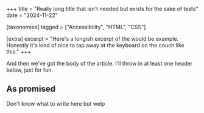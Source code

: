 +++
title = "Really long title that isn't needed but exists for the sake of tests"
date = "2024-11-22"

[taxonomies]
tagged = ["Accessibility", "HTML", "CSS"]

[extra]
excerpt = "Here's a longish excerpt of the would be example. Honestly it's kind of nice to tap away at the keyboard on the couch like this."
+++

And then we've got the body of the article. I'll throw in at least one header below, just for fun.

## As promised

Don't know what to write here but welp
